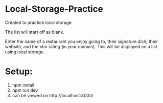 # Local-Storage-Practice

Created to practice local storage.

The list will start off as blank.

Enter the name of a restaurant you enjoy going to, their signature dish, their website, and the star rating (in your opinion). This will be displayed on a list using local storage.

# Setup:

1) npm install
2) npm run dev
3) can be viewed on http://localhost:3000/



